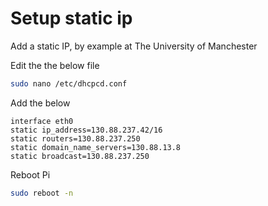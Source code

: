   # Setup static ip
  
  Add a static IP, by example at The University of Manchester
  
  Edit the the below file
  ```bash
  sudo nano /etc/dhcpcd.conf
  ```
  
  Add the below
  ```
  interface eth0
  static ip_address=130.88.237.42/16
  static routers=130.88.237.250
  static domain_name_servers=130.88.13.8
  static broadcast=130.88.237.250
  ```
  
  Reboot Pi
  ```bash
  sudo reboot -n
  ```
  
